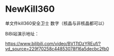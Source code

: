 # NewKill360
单文件kill360安全卫士 数字（核晶与非核晶都可以）

BiBi站演示地址：

https://www.bilibili.com/video/BV1TtDzYREuf/?vd_source=229f70258c44853078f16a5decbc2fb0

